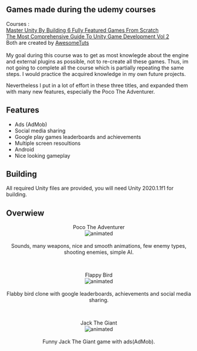 ## Games made during the udemy courses

Courses :<br/> 
[Master Unity By Building 6 Fully Featured Games From Scratch](https://www.udemy.com/course/make-mobile-games-like-a-pro-using-unity-game-engine/ "Master Unity By Building 6 Fully Featured Games From Scratch")<br/>
[The Most Comprehensive Guide To Unity Game Development Vol 2](https://www.udemy.com/course/the-most-comprehensive-guide-to-unity-game-development-vol-2/ "
The Most Comprehensive Guide To Unity Game Development Vol 2")
<br/> 
Both are created by [AwesomeTuts](https://www.awesometuts.com/ "AwesomeTuts")
<br/> <br/>
My goal during this course was to get as most knowlegde about the engine and external plugins as possible, not
to re-create all these games. Thus, im not going to complete all the course which is partially repeating the same steps.
I would practice the acquired knowledge in my own future projects.

Nevertheless I put in a lot of effort in these three titles, and expanded them with many new features, especially the Poco The Adventurer.


## Features

- Ads (AdMob)
- Social media sharing
- Google play games leaderboards and achievements
- Multiple screen resoultions
- Android
- Nice looking gameplay

## Building

All required Unity files are provided, you will need Unity 2020.1.1f1 for building.

## Overwiew

<p align="center">
Poco The Adventurer <br/>
	<img src="https://media.giphy.com/media/Uw8r3glyGxjrHep4Kv/giphy-downsized-large.gif?cid=790b7611b7cf8f0b59dd5b36eadf0cdedaf03173960f4d1e&rid=giphy-downsized-large.gif&ct=g" alt="animated">
<br/><br/>
Sounds, many weapons, nice and smooth animations, few enemy types, shooting enemies, simple AI.
</p> 

<br/>
<p align="center">
Flappy Bird <br/>
	<img src="https://media.giphy.com/media/VB3XHK9b8zFKrqy2BH/giphy.gif?cid=790b761199e657f1171eb63b1d2c86ce117eaa56870fb1b8&rid=giphy.gif&ct=g" alt="animated">
<br/><br/>
Flabby bird clone with google leaderboards, achievements and social media sharing.
</p> 


<br/>
<p align="center">
Jack The Giant <br/>
	<img src="https://media.giphy.com/media/jIb1Wx2EN1pFn4NgMk/giphy-downsized-large.gif?cid=790b7611a94404b19aee798b2e0249721ec2d0c0c0625eff&rid=giphy-downsized-large.gif&ct=g" alt="animated">
<br/><br/>
Funny Jack The Giant game with ads(AdMob).
</p>
